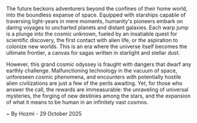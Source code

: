 
The future beckons adventurers beyond the confines of their home world, into the boundless expanse of space. Equipped with starships capable of traversing light-years in mere moments, humanity's pioneers embark on daring voyages to uncharted planets and distant galaxies. Each warp jump is a plunge into the cosmic unknown, fueled by an insatiable quest for scientific discovery, the first contact with alien life, or the aspiration to colonize new worlds. This is an era where the universe itself becomes the ultimate frontier, a canvas for sagas written in starlight and stellar dust.

However, this grand cosmic odyssey is fraught with dangers that dwarf any earthly challenge. Malfunctioning technology in the vacuum of space, unforeseen cosmic phenomena, and encounters with potentially hostile alien civilizations are just a few of the perils awaiting. Yet, for those who answer the call, the rewards are immeasurable: the unraveling of universal mysteries, the forging of new destinies among the stars, and the expansion of what it means to be human in an infinitely vast cosmos.

~ By Hozmi - 29 October 2025

